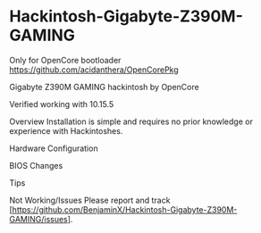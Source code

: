 # Hackintosh-Gigabyte-Z390M-GAMING
Only for OpenCore bootloader https://github.com/acidanthera/OpenCorePkg

Gigabyte Z390M GAMING hackintosh by OpenCore

Verified working with 10.15.5

Overview Installation is simple and requires no prior knowledge or experience with Hackintoshes.

Hardware Configuration

BIOS Changes

Tips

Not Working/Issues Please report and track [https://github.com/BenjaminX/Hackintosh-Gigabyte-Z390M-GAMING/issues].